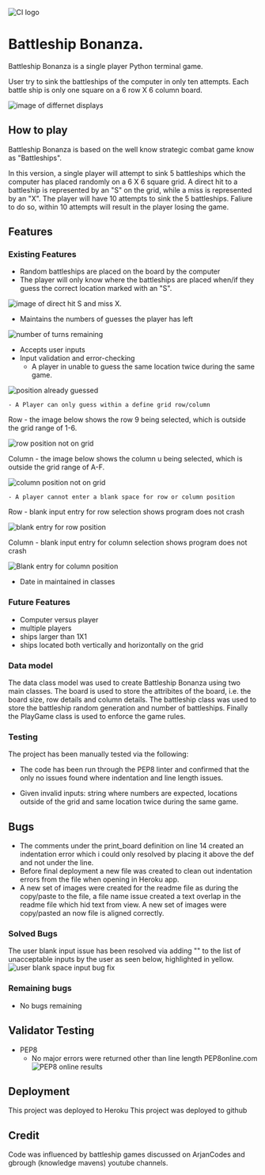 ![CI logo](https://codeinstitute.s3.amazonaws.com/fullstack/ci_logo_small.png)
# **Battleship Bonanza.**

Battleship Bonanza is a single player Python terminal game.

User try to sink the battleships of the computer in only ten attempts. Each battle ship is only one square on a 6 row X 6 column board.

![image of differnet displays](/assets/images/main_image.png)

## How to play

Battleship Bonanza is based on the well know strategic combat game know as "Battleships". 

In this version, a single player will attempt to sink 5 battleships which the computer has placed randomly on a 6 X 6 square grid. A direct hit to a battleship is represented by an "S" on the grid, while a miss is represented by an "X". The player will have 10 attempts to sink the 5 battleships. Faliure to do so, within 10 attempts will result in the player losing the game.

## Features 

### Existing Features
- Random battleships are placed on the board by the computer
- The player will only know where the battleships are placed when/if they guess the correct location marked with an "S".

![image of direct hit S and miss X](/assets/images/direct_hit_and_miss_image.png).

- Maintains the numbers of guesses the player has left

![number of turns remaining](/assets/images/number_of_turns_remaining.png)

- Accepts user inputs
- Input validation and error-checking
    - A player in unable to guess the same location twice during the same game.


![position already guessed](/assets/images/position%20already%20guessed.png)


    - A Player can only guess within a define grid row/column

Row - the image below shows the row 9 being selected, which is outside the grid range of 1-6.

![row position not on grid](/assets/images/row%20position%20not%20on%20the%20board.png)

Column - the image below shows the column u being selected, which is outside the grid range of A-F. 

![column position not on grid](/assets/images/column%20position%20not%20on%20the%20board.png)

    - A player cannot enter a blank space for row or column position

Row - blank input entry for row selection shows program does not crash 

![blank entry for row position](/assets/images/blank%20input%20for%20battlesip%20board%20row%20selection.png)


Column - blank input entry for column selection shows program does not crash 

![Blank entry for column position](/assets/images/blank%20input%20for%20battlesip%20board%20column%20selection.png)



- Date in maintained in classes

### Future Features
- Computer versus player 
- multiple players
- ships larger than 1X1
- ships located both vertically and horizontally on the grid


### Data model

The data class model was used to create Battleship Bonanza using two main classes. The board is used to store the attribites of the board, i.e. the board size, row details and column details.
The battleship class was used to store the battleship random generation and number of battleships.
Finally the PlayGame class is used to enforce the game rules.

### Testing

The project has been manually tested via the following:
- The code has been run through the PEP8 linter and confirmed that the only no issues found where indentation and line length issues.

- Given invalid inputs: string where numbers are expected, locations outside of the grid and same location twice during the same game.

## Bugs
- The comments under the print_board definition on line 14 created an indentation error which i could only resolved by placing it above the def and not under the line.
- Before final deployment a new file was created to clean out indentation errors from the file when opening in Heroku app.
- A new set of images were created for the readme file as during the copy/paste to the file, a file name issue created a text overlap in the readme file which hid text from view. A new set of images were copy/pasted an now file is aligned correctly.
### Solved Bugs
The user blank input issue has been resolved via adding "" to the list of unacceptable inputs by the user as seen below, highlighted in yellow.
![user blank space input bug fix](/assets/images/bug%20fix%20for%20blank%20space.png)
### Remaining bugs
- No bugs remaining

## Validator Testing
- PEP8
  - No major errors were returned other than line length PEP8online.com
  ![PEP8 online results](/assets/images/PEP8%20online%20results.png)

## Deployment

This project was deployed to Heroku
This project was deployed to github

## Credit

Code was influenced by battleship games discussed on ArjanCodes and gbrough (knowledge mavens) youtube channels.